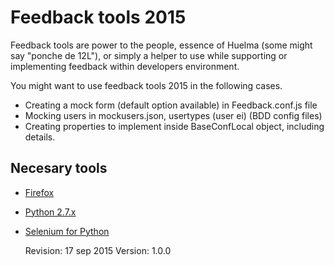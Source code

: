 Feedback tools 2015
===================

Feedback tools are power to the people, essence of Huelma (some might say "ponche de 12L"), or
simply a helper to use while supporting or implementing feedback within developers environment.


You might want to use feedback tools 2015 in the following cases.

* Creating a mock form (default option available) in Feedback.conf.js file
* Mocking users in mockusers.json, usertypes (user ei) (BDD config files)
* Creating properties to implement inside BaseConfLocal object, including details.

Necesary tools
--------------
* [Firefox](https://www.mozilla.org/en-US/firefox/products/)
* [Python 2.7.x ](https://www.python.org/downloads/)
* [Selenium for Python](http://www.seleniumhq.org/download/)


    Revision: 17 sep 2015
    Version: 1.0.0
